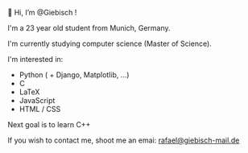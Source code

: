 👋 Hi, I’m @Giebisch !

I'm a 23 year old student from Munich, Germany. 

I'm currently studying computer science (Master of Science).

I'm interested in:
  + Python ( + Django, Matplotlib, ...)
  + C
  + LaTeX
  + JavaScript
  + HTML / CSS
  
Next goal is to learn C++
  
If you wish to contact me, shoot me an emai: rafael@giebisch-mail.de
